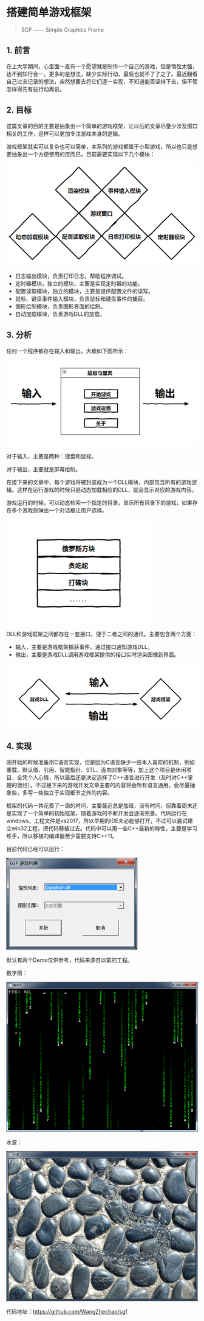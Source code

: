 # 搭建简单游戏框架

> SGF —— Simple Graphics Frame

## 1. 前言

在上大学期间，心里面一直有一个愿望就是制作一个自己的游戏，但是惰性太强，达不到知行合一，更多的是想法，缺少实际行动，最后也就不了了之了。最近翻看自己过去记录的想法，突然想要去将它们逐一实现，不知道能否坚持下去，但不管怎样得先有些行动再说。

## 2. 目标

这篇文章的目的主要是抽象出一个简单的游戏框架，让以后的文章尽量少涉及窗口相关的工作，这样可以更加专注游戏本身的逻辑。

游戏框架其实可以复杂也可以简单，本系列的游戏都属于小型游戏，所以也只是想要抽象出一个方便使用的库而已，目前需要实现以下几个模块：

![sgf_module](./images/sgf_module.png)

+ 日志输出模块，负责打印日志，帮助程序调试。
+ 定时器模块，独立的模块，主要是实现定时器的功能。
+ 配置读取模块，独立的模块，主要是提供配置文件的读写。
+ 鼠标、键盘事件输入模块，负责鼠标和键盘事件的捕获。
+ 图形绘制模块，负责图形界面的绘制。
+ 自动加载模块，负责游戏DLL的加载。



## 3. 分析

任何一个程序都存在输入和输出，大致如下图所示：

![game_frame_io](./images/game_frame_io.png)

对于输入，主要是两种：键盘和鼠标。

对于输出，主要就是屏幕绘制。



在接下来的文章中，每个游戏将被封装成为一个DLL模块，内部包含所有的游戏逻辑。这样在运行游戏的时候只是动态加载相应的DLL，就会显示对应的游戏内容。

游戏运行的时候，可以动态检索一个指定的目录，显示所有目录下的游戏，如果存在多个游戏则弹出一个对话框让用户选择。

![img](./images/game_list.png)

DLL和游戏框架之间都存在一套接口，便于二者之间的通讯。主要包含两个方面：

+ 输入，主要是游戏框架捕获事件，通过接口通知游戏DLL。
+ 输出，主要是游戏DLL调用游戏框架提供的接口实时渲染图像到界面。

![frame_dll_io](./images/frame_dll_io.png)

## 4. 实现

刚开始的时候准备用C语言实现，但是因为C语言缺少一些本人喜欢的机制，例如重载、默认值、引用、智能指针、STL、面向对象等等，加上这个项目是休闲项目，全凭个人心情，所以最后还是决定选择了C++语言进行开发（及时对C++掌握的很烂）。不过接下来的游戏开发文章主要的内容将会所有语言通用，会尽量抽象些，多写一些独立于实现细节之外的内容。

框架的代码一共花费了一周的时间，主要最近总是加班，没有时间，但靠着周末还是实现了一个简单的初始框架，随着游戏的不断开发会逐渐完善。代码运行在windows，工程文件是vs2017，所以早期的IDE未必能够打开，不过可以尝试建立win32工程，把代码移植过去。代码中可以用一些C++最新的特性，主要是学习练手，所以移植的编译器至少需要支持C++11。

目前代码已经可以运行：

![sgf_run](./images/sgf_run.png)

默认有两个Demo仅供参考，代码来源自以前的工程。

数字雨：

![digitalrain](./images/digitalrain.png)

水波：

![waterwave](./images/waterwave.png)

代码地址：https://github.com/WangZhechao/sgf